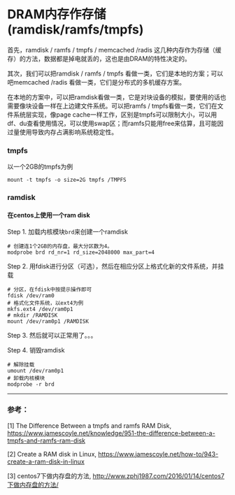 # DRAM内存作存储(ramdisk/ramfs/tmpfs)

首先，ramdisk / ramfs / tmpfs / memcached /radis 这几种内存作为存储（缓存）的方法，数据都是掉电就丢的，这也是由DRAM的特性决定的。

其次，我们可以把ramdisk / ramfs / tmpfs 看做一类，它们是本地的方案；可以吧memcached /radis 看做一类，它们是分布式的多机缓存方案。

在本地的方案中，可以把ramdisk看做一类，它是对块设备的模拟，要使用的话也需要像块设备一样在上边建文件系统。可以把ramfs / tmpfs看做一类，它们在文件系统层实现，像page cache一样工作，区别是tmpfs可以限制大小，可以用df、du查看使用情况，可以使用swap区；而ramfs只能用free来估算，且可能因过量使用导致内存占满影响系统稳定性。

### tmpfs

以一个2GB的tmpfs为例

```
mount -t tmpfs -o size=2G tmpfs /TMPFS
```

### ramdisk

#### 在centos上使用一个ram disk

Step 1. 加载内核模块`brd`来创建一个ramdisk
```
# 创建连1个2GB的内存盘，最大分区数为4。
modprobe brd rd_nr=1 rd_size=2048000 max_part=4
```
Step 2. 用fdisk进行分区（可选），然后在相应分区上格式化新的文件系统，并挂载
```
# 分区，在fdisk中按提示操作即可
fdisk /dev/ram0
# 格式化文件系统，以ext4为例
mkfs.ext4 /dev/ram0p1
# mkdir /RAMDISK
mount /dev/ram0p1 /RAMDISK
```
Step 3. 然后就可以正常用了。。。

Step 4. 销毁ramdisk
```
# 解除挂载
umount /dev/ram0p1
# 卸载内核模块
modprobe -r brd
```

---
### 参考：
[1] The Difference Between a tmpfs and ramfs RAM Disk, https://www.jamescoyle.net/knowledge/951-the-difference-between-a-tmpfs-and-ramfs-ram-disk

[2] Create a RAM disk in Linux, https://www.jamescoyle.net/how-to/943-create-a-ram-disk-in-linux

[3] centos7下做内存盘的方法, http://www.zphj1987.com/2016/01/14/centos7下做内存盘的方法/
